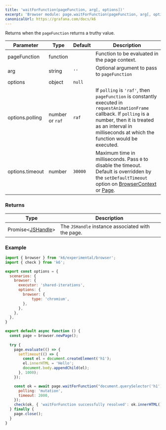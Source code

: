 ```yaml
---
title: 'waitForFunction(pageFunction, arg[, options])'
excerpt: 'Browser module: page.waitForFunction(pageFunction, arg[, options]) method'
canonicalUrl: https://grafana.com/docs/k6
---
```


Returns when the `pageFunction` returns a truthy value.

<TableWithNestedRows>

| Parameter       | Type   | Default | Description                                                                                                                                                                                                                           |
|-----------------|--------|---------|---------------------------------------------------------------------------------------------------------------------------------------------------------------------------------------------------------------------------------------|
| pageFunction    | function |          |  Function to be evaluated in the page context.                                                                                                      |
| arg             | string             | `''`     | Optional argument to pass to `pageFunction`                                                                                                                                     |
| options             | object  | `null`  |                                                                                                                                                                                                                      |
| options.polling       | number or `raf` | `raf` | If `polling` is `'raf'`, then `pageFunction` is constantly executed in `requestAnimationFrame` callback. If `polling` is a number, then it is treated as an interval in milliseconds at which the function would be executed.          |
| options.timeout     | number  | `30000` | Maximum time in milliseconds. Pass `0` to disable the timeout. Default is overridden by the `setDefaultTimeout` option on [BrowserContext](/javascript-api/k6-experimental/browser/browsercontext/) or [Page](/javascript-api/k6-experimental/browser/page/). |

</TableWithNestedRows>

### Returns

| Type                 | Description                                                                                     |
| ----                 | -----------                                                                                     |
| Promise<[JSHandle](/javascript-api/k6-experimental/browser/jshandle/)>               | The `JSHandle` instance associated with the page. |

### Example

<CodeGroup labels={[]}>

<!-- eslint-skip-->

```javascript
import { browser } from 'k6/experimental/browser';
import { check } from 'k6';

export const options = {
  scenarios: {
    browser: {
      executor: 'shared-iterations',
      options: {
        browser: {
            type: 'chromium',
        },
      },
    },
  },
}

export default async function () {
  const page = browser.newPage();
  
  try {
    page.evaluate(() => {
      setTimeout(() => {
        const el = document.createElement('h1');
        el.innerHTML = 'Hello';
        document.body.appendChild(el);
      }, 1000);
    });

    const ok = await page.waitForFunction("document.querySelector('h1')", {
      polling: 'mutation',
      timeout: 2000,
    });
    check(ok, { 'waitForFunction successfully resolved': ok.innerHTML() == 'Hello' });
  } finally {
    page.close();
  }
}
```

</CodeGroup>